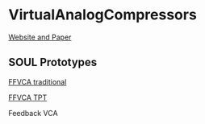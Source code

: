 # VirtualAnalogCompressors

[Website and Paper](spatialaudio.digitalscholar.rochester.edu/audiosoftwaredesign1fall2020/audiosoftwaredesignvirtualsymposium/musical-va-compressors/)

## SOUL Prototypes

[FFVCA traditional](https://soul.dev/lab/?id=eb8374b6895f0a245cae518d49ad82a5)

[FFVCA TPT](https://soul.dev/lab/?id=e0728f3e5ca6979ef1b22ce17f7af129)

Feedback VCA
